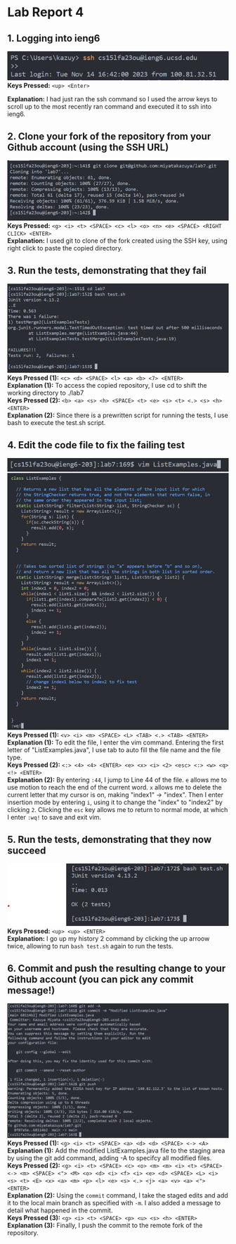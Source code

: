 # Lab Report 4  

## 1. Logging into ieng6
![Image](images/lab4_1.png)  
**Keys Pressed:** `<up> <Enter>`

**Explanation:** I had just ran the ssh command so I used the arrow keys to scroll up to the most recently ran command and executed it to ssh into ieng6.  

## 2. Clone your fork of the repository from your Github account (using the SSH URL)  
![Image](images/Lab4_2.png)  
**Keys Pressed:** `<g> <i> <t> <SPACE> <c> <l> <o> <n> <e> <SPACE> <RIGHT CLICK> <ENTER>`  
**Explanation:** I used git to clone of the fork created using the SSH key, using right click to paste the copied directory. 

## 3. Run the tests, demonstrating that they fail  
![Image](images/lab4_3.png)  
**Keys Pressed (1):** `<c> <d> <SPACE> <l> <a> <b> <7> <ENTER>`  
**Explanation  (1):** To access the copied repository, I use cd to shift the working directory to ./lab7  
**Keys Pressed (2):** `<b> <a> <s> <h> <SPACE> <t> <e> <s> <t> <.> <s> <h> <ENTER>`  
**Explanation  (2):** Since there is a prewritten script for running the tests, I use bash to execute the test.sh script.  

## 4. Edit the code file to fix the failing test  
![Image](images/Lab4_5.png)  
![Image](images/Lab4_6.png)  
**Keys Pressed (1):** `<v> <i> <m> <SPACE> <L> <TAB> <.> <TAB> <ENTER>`  
**Explanation  (1):** To edit the file, I enter the vim command. Entering the first letter of "ListExamples.java", I use tab to auto fill the file name and the file type.  
**Keys Pressed (2):** `<:> <4> <4> <ENTER> <e> <x> <i> <2> <esc> <:> <w> <q> <!> <ENTER>`  
**Explanation  (2):** By entering `:44`, I jump to Line 44 of the file. `e` allows me to use motion to reach the end of the current word. `x` allows me to delete the current letter that my cursor is on, making "index1" -> "index". Then I enter insertion mode by entering `i`, using it to change the "index" to "index2" by clicking `2`. Clicking the `esc` key allows me to return to normal mode, at which I enter `:wq!` to save and exit vim.  

## 5. Run the tests, demonstrating that they now succeed  
![Image](images/Lab4_7.png)  
**Keys Pressed:** `<up> <up> <ENTER>`   
**Explanation:** I go up my history 2 command by clicking the up arroow twice, allowing to run `bash test.sh` again to run the tests.  

## 6. Commit and push the resulting change to your Github account (you can pick any commit message!)
![Image](images/Lab4_4.png)  
**Keys Pressed (1):** `<g> <i> <t> <SPACE> <a> <d> <d> <SPACE> <-> <A>`
**Explanation  (1):** Add the modified ListExamples.java file to the staging area by using the git add command, adding -A to specifcy all modified files.  
**Keys Pressed (2):** `<g> <i> <t> <SPACE> <c> <o> <m> <m> <i> <t> <SPACE> <-> <m> <SPACE> <"> <M> <o> <d> <i> <f> <i> <e> <d> <SPACE> <L> <i> <s> <t> <E> <x> <a> <m> <p> <l> <e> <s> <.> <j> <a> <v> <a> <"> <ENTER> `   
**Explanation  (2):** Using the `commit` command, I take the staged edits and add it to the local main branch as specified with `-m`. I also added a message to detail what happened in the commit.   
**Keys Pressed (3):** `<g> <i> <t> <SPACE> <p> <u> <s> <h> <ENTER>`  
**Explanation  (3):** Finally, I push the commit to the remote fork of the repository. 
